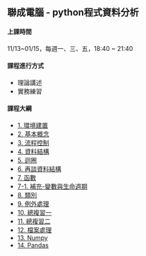## 聯成電腦 - python程式資料分析

#### 上課時間

11/13~01/15，每週一、三、五，18:40 ~ 21:40

#### 課程進行方式

- 理論講述
- 實務練習

#### 課程大綱
- [1. 環境建置](http://mirdex.github.io/PythonBasic_20231113/1.%20environment.slides.html)
- [2. 基本概念](http://mirdex.github.io/PythonBasic_20231113/2.%20basic%20concept.slides.html)
- [3. 流程控制](http://mirdex.github.io/PythonBasic_20231113/3.%20流程控制(Q).slides.html)
- [4. 資料結構](http://mirdex.github.io/PythonBasic_20231113/4.%20資料結構_Q.slides.html)
- [5. 迴圈](http://mirdex.github.io/PythonBasic_20231113/5.%20迴圈_Q.slides.html)
- [6. 再談資料結構](http://mirdex.github.io/PythonBasic_20231113/6.%20再談資料結構_Q.slides.html)
- [7. 函數](http://mirdex.github.io/PythonBasic_20231113/7.%20函數_Q.slides.html)
- [7-1. 補充-變數與生命週期](http://mirdex.github.io/PythonBasic_20231113/7-1.%20補充%20-%20變數與生命週期.slides.html)
- [8. 類別](http://mirdex.github.io/PythonBasic_20231113/8.%20類別_Q.slides.html)
- [9. 例外處理](http://mirdex.github.io/PythonBasic_20231113/10.%20例外處理.slides.html)
- [10. 總複習一](http://mirdex.github.io/PythonBasic_20231113/10.%20總複習一_Q.slides.html)
- [11. 總複習二](http://mirdex.github.io/PythonBasic_20231113/1.%20模組開發(Q).slides.html)
- [12. 檔案處理](http://mirdex.github.io/PythonBasic_20231113/12.%20檔案處理_Q.slides.html)
- [13. Numpy](http://mirdex.github.io/PythonBasic_20231113/13.%20NumPy_Q.slides.html)
- [14. Pandas](http://mirdex.github.io/PythonBasic_20231113/14.%20Pandas_Q.slides.html)
